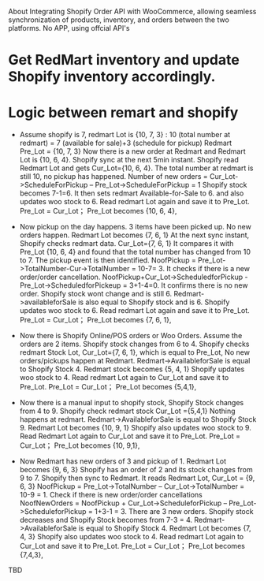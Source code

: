 About
Integrating Shopify Order API with WooCommerce, allowing seamless synchronization of products, inventory, and orders between the two platforms.
No APP, using offcial API's

# Get RedMart inventory and update Shopify inventory accordingly.

# Logic between remart and shopify 

- Assume shopify is 7, redmart Lot is {10, 7, 3} :  10 (total number at redmart) = 7 (available for sale)+3 (schedule for pickup)
Redmart Pre_Lot = {10, 7, 3}
Now there is a new order at Redmart and Redmart Lot is {10, 6, 4}. 
Shopify sync at the next 5min instant. 
Shopify read Redmart Lot and gets Cur_Lot={10, 6, 4}.
The total number at redmart is still 10, no pickup has happened. 
Number of new orders = Cur_Lot->ScheduleForPickup – Pre_Lot->ScheduleForPickup = 1
Shopify stock becomes 7-1=6. It then sets redmart Available-for-Sale to 6. and also updates woo stock to 6.
Read redmart Lot again and save it to Pre_Lot.
Pre_Lot = Cur_Lot； Pre_Lot becomes {10, 6, 4}, 

- Now pickup on the day happens. 3 items have been picked up. No new orders happen.
Redmart Lot becomes {7, 6, 1} 
At the next sync instant, Shopify checks redmart data. Cur_Lot={7, 6, 1}
It compares it with Pre_Lot {10, 6, 4} and found that the total number has changed from 10 to 7. The pickup event is then identified. NoofPickup = Pre_Lot->TotalNumber-Cur->TotalNumber = 10-7= 3.
It checks if there is a new order/order cancellation. 
NoofPickup+Cur_Lot->ScheduledforPickup -Pre_Lot->ScheduledforPickeup = 3+1-4=0.
It confirms there is no new order. Shopify stock wont change and is still 6. Redmart->availableforSale is also equal to Shopify stock and is 6.
Shopify updates woo stock to 6.
Read redmart Lot again and save it to Pre_Lot.
Pre_Lot = Cur_Lot； Pre_Lot becomes {7, 6, 1}, 

- Now there is Shopify Online/POS orders or Woo Orders. Assume the orders are 2 items.
Shopify stock changes from 6 to 4. 
Shopify checks redmart Stock Lot, Cur_Lot={7, 6, 1}, which is equal to Pre_Lot, No new orders/pickups  happen at Redmart.
Redmart->AvailableforSale is equal to Shopify Stock 4. Redmart stock becomes {5, 4, 1}
Shopify updates woo stock to 4.
Read redmart Lot again to Cur_Lot and save it to Pre_Lot.
Pre_Lot = Cur_Lot； Pre_Lot becomes {5,4,1}, 


- Now there is a manual input to shopify stock, Shopify Stock changes from 4 to 9.
Shopify check redmart stock Cur_Lot ={5,4,1}
Nothing happens at redmart. 
Redmart->AvailableforSale is equal to Shopify Stock 9. Redmart Lot becomes {10, 9, 1}
Shopify also updates woo stock to 9.
Read Redmart Lot again to Cur_Lot and save it to Pre_Lot.
Pre_Lot = Cur_Lot； Pre_Lot becomes {10, 9,1}, 

- Now Redmart has new orders of 3 and pickup of 1.
Redmart Lot becomes {9, 6, 3}
Shopify has an order of 2 and its stock changes from 9 to 7.
Shopify then sync to Redmart. It reads Redmart Lot, Cur_Lot = {9, 6, 3}
NoofPickup = Pre_Lot->TotalNumber – Cur_Lot->TotalNumber = 10-9 = 1.
Check if there is new order/order cancellations
NoofNewOrders = NoofPickup + Cur_Lot->ScheduleforPickup – Pre_Lot->ScheduleforPickup = 1+3-1 = 3.
There are 3 new orders. Shopify stock decreases and Shopify Stock becomes from 7-3 = 4.
Redmart->AvailableforSale is equal to Shopify Stock 4. Redmart Lot becomes {7, 4, 3}
Shopify also updates woo stock to 4.
Read redmart Lot again to Cur_Lot and save it to Pre_Lot.
Pre_Lot = Cur_Lot； Pre_Lot becomes {7,4,3}, 


TBD

